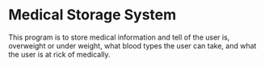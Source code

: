 # Medical Storage System
 This program is to store medical information and tell of the user is, overweight or under weight, what blood types the user can take, and what the user is at rick of medically.
